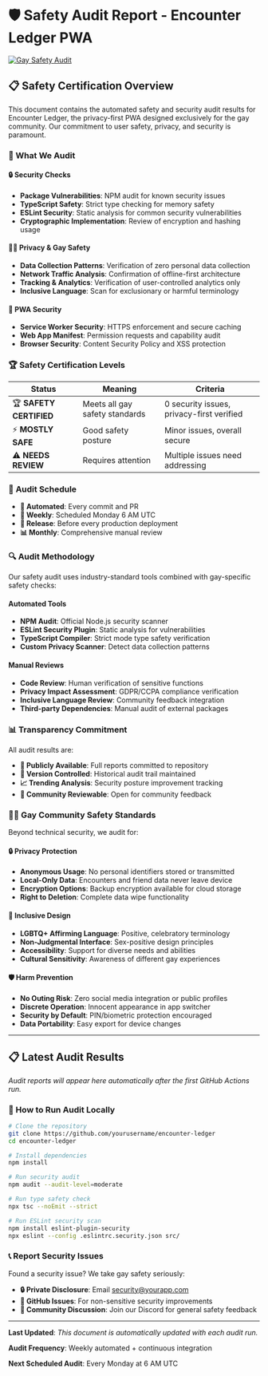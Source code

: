 # 🛡️ Safety Audit Report - Encounter Ledger PWA

[![Gay Safety Audit](https://img.shields.io/badge/Gay%20Safety-PENDING%20FIRST%20RUN-blue)](docs/SAFETY-AUDIT.md)

## 📋 Safety Certification Overview

This document contains the automated safety and security audit results for Encounter Ledger, the privacy-first PWA designed exclusively for the gay community. Our commitment to user safety, privacy, and security is paramount.

### 🎯 What We Audit

#### 🔒 **Security Checks**
- **Package Vulnerabilities**: NPM audit for known security issues
- **TypeScript Safety**: Strict type checking for memory safety
- **ESLint Security**: Static analysis for common security vulnerabilities
- **Cryptographic Implementation**: Review of encryption and hashing usage

#### 🏳️‍🌈 **Privacy & Gay Safety**
- **Data Collection Patterns**: Verification of zero personal data collection
- **Network Traffic Analysis**: Confirmation of offline-first architecture  
- **Tracking & Analytics**: Verification of user-controlled analytics only
- **Inclusive Language**: Scan for exclusionary or harmful terminology

#### 📱 **PWA Security**
- **Service Worker Security**: HTTPS enforcement and secure caching
- **Web App Manifest**: Permission requests and capability audit
- **Browser Security**: Content Security Policy and XSS protection

### 🏆 **Safety Certification Levels**

| Status | Meaning | Criteria |
|--------|---------|----------|
| 🏆 **SAFETY CERTIFIED** | Meets all gay safety standards | 0 security issues, privacy-first verified |
| ⚡ **MOSTLY SAFE** | Good safety posture | Minor issues, overall secure |
| ⚠️ **NEEDS REVIEW** | Requires attention | Multiple issues need addressing |

### 📅 **Audit Schedule**

- **🔄 Automated**: Every commit and PR
- **📅 Weekly**: Scheduled Monday 6 AM UTC  
- **🚀 Release**: Before every production deployment
- **📊 Monthly**: Comprehensive manual review

### 🔍 **Audit Methodology**

Our safety audit uses industry-standard tools combined with gay-specific safety checks:

#### **Automated Tools**
- **NPM Audit**: Official Node.js security scanner
- **ESLint Security Plugin**: Static analysis for vulnerabilities
- **TypeScript Compiler**: Strict mode type safety verification
- **Custom Privacy Scanner**: Detect data collection patterns

#### **Manual Reviews**  
- **Code Review**: Human verification of sensitive functions
- **Privacy Impact Assessment**: GDPR/CCPA compliance verification
- **Inclusive Language Review**: Community feedback integration
- **Third-party Dependencies**: Manual audit of external packages

### 📊 **Transparency Commitment**

All audit results are:
- **📖 Publicly Available**: Full reports committed to repository
- **🔄 Version Controlled**: Historical audit trail maintained
- **📈 Trending Analysis**: Security posture improvement tracking
- **💬 Community Reviewable**: Open for community feedback

### 🏳️‍🌈 **Gay Community Safety Standards**

Beyond technical security, we audit for:

#### **🔒 Privacy Protection**
- **Anonymous Usage**: No personal identifiers stored or transmitted
- **Local-Only Data**: Encounters and friend data never leave device
- **Encryption Options**: Backup encryption available for cloud storage
- **Right to Deletion**: Complete data wipe functionality

#### **💬 Inclusive Design**
- **LGBTQ+ Affirming Language**: Positive, celebratory terminology
- **Non-Judgmental Interface**: Sex-positive design principles
- **Accessibility**: Support for diverse needs and abilities
- **Cultural Sensitivity**: Awareness of different gay experiences

#### **🛡️ Harm Prevention**
- **No Outing Risk**: Zero social media integration or public profiles
- **Discrete Operation**: Innocent appearance in app switcher
- **Security by Default**: PIN/biometric protection encouraged
- **Data Portability**: Easy export for device changes

---

## 📋 Latest Audit Results

*Audit reports will appear here automatically after the first GitHub Actions run.*

### 🚀 How to Run Audit Locally

```bash
# Clone the repository
git clone https://github.com/yourusername/encounter-ledger
cd encounter-ledger

# Install dependencies
npm install

# Run security audit
npm audit --audit-level=moderate

# Run type safety check
npx tsc --noEmit --strict

# Run ESLint security scan
npm install eslint-plugin-security
npx eslint --config .eslintrc.security.json src/
```

### 📞 Report Security Issues

Found a security issue? We take gay safety seriously:

- **🔒 Private Disclosure**: Email security@yourapp.com
- **🐛 GitHub Issues**: For non-sensitive security improvements  
- **💬 Community Discussion**: Join our Discord for general safety feedback

---

**Last Updated**: *This document is automatically updated with each audit run.*

**Audit Frequency**: Weekly automated + continuous integration

**Next Scheduled Audit**: Every Monday at 6 AM UTC